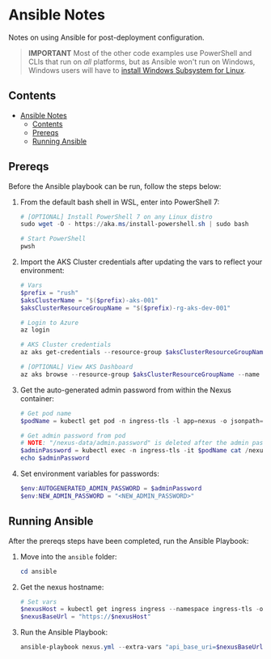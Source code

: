 # Ansible Notes

Notes on using Ansible for post-deployment configuration.

> **IMPORTANT**
> Most of the other code examples use PowerShell and CLIs that run on *all* platforms, but as Ansible won't run on
> Windows, Windows users will have to
> [install Windows Subsystem for Linux](https://docs.microsoft.com/en-us/windows/wsl/install-win10).

## Contents

- [Ansible Notes](#ansible-notes)
  - [Contents](#contents)
  - [Prereqs](#prereqs)
  - [Running Ansible](#running-ansible)

## Prereqs

Before the Ansible playbook can be run, follow the steps below:

1. From the default bash shell in WSL, enter into PowerShell 7:

    ```powershell
    # [OPTIONAL] Install PowerShell 7 on any Linux distro
    sudo wget -O - https://aka.ms/install-powershell.sh | sudo bash

    # Start PowerShell
    pwsh
    ```

1. Import the AKS Cluster credentials after updating the vars to reflect your environment:

    ```powershell
    # Vars
    $prefix = "rush"
    $aksClusterName = "$($prefix)-aks-001"
    $aksClusterResourceGroupName = "$($prefix)-rg-aks-dev-001"

    # Login to Azure
    az login

    # AKS Cluster credentials
    az aks get-credentials --resource-group $aksClusterResourceGroupName --name $aksClusterName --overwrite-existing

    # [OPTIONAL] View AKS Dashboard
    az aks browse --resource-group $aksClusterResourceGroupName --name $aksClusterName
    ```

1. Get the auto-generated admin password from within the Nexus container:

    ```powershell
    # Get pod name
    $podName = kubectl get pod -n ingress-tls -l app=nexus -o jsonpath="{.items[0].metadata.name}"

    # Get admin password from pod
    # NOTE: "/nexus-data/admin.password" is deleted after the admin password is changed
    $adminPassword = kubectl exec -n ingress-tls -it $podName cat /nexus-data/admin.password
    echo $adminPassword
    ```

1. Set environment variables for passwords:

    ```powershell
    $env:AUTOGENERATED_ADMIN_PASSWORD = $adminPassword
    $env:NEW_ADMIN_PASSWORD = "<NEW_ADMIN_PASSWORD>"
    ```

## Running Ansible

After the prereqs steps have been completed, run the Ansible Playbook:

1. Move into the `ansible` folder:

    ```powershell
    cd ansible
    ```

1. Get the nexus hostname:

    ```powershell
    # Set vars
    $nexusHost = kubectl get ingress ingress --namespace ingress-tls -o jsonpath="{.spec.rules[0].host}"
    $nexusBaseUrl = "https://$nexusHost"
    ```

1. Run the Ansible Playbook:

    ```powershell
    ansible-playbook nexus.yml --extra-vars "api_base_uri=$nexusBaseUrl"
    ```
